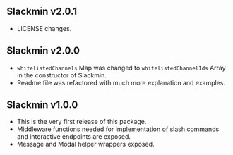 ## Slackmin v2.0.1
- LICENSE changes.

## Slackmin v2.0.0
- `whitelistedChannels` Map was changed to `whitelistedChannelIds` Array in the constructor of Slackmin.
- Readme file was refactored with much more explanation and examples.

## Slackmin v1.0.0
- This is the very first release of this package.
- Middleware functions needed for implementation of slash commands and interactive endpoints are exposed.
- Message and Modal helper wrappers exposed.
